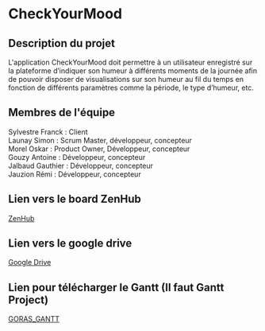 # CheckYourMood

## Description du projet
L'application CheckYourMood doit permettre à un utilisateur enregistré sur la plateforme d’indiquer son humeur à différents moments de la journée afin de pouvoir disposer de visualisations sur son humeur au fil du temps en fonction de différents paramètres comme la période, le type d’humeur, etc.

## Membres de l'équipe
Sylvestre Franck : Client<br>
Launay Simon : Scrum Master, développeur, concepteur <br>
Morel Oskar : Product Owner, Développeur, concepteur<br>
Gouzy Antoine : Développeur, concepteur<br>
Jalbaud Gauthier : Développeur, concepteur<br>
Jauzion Rémi : Développeur, concepteur<br>

## Lien vers le board ZenHub
[ZenHub](https://github.com/oskarmorel/goras_checkyourmood#workspaces/goras-checkyourmood-6343cfdb7c13ed00103b5882/board)

## Lien vers le google drive 
[Google Drive](https://drive.google.com/drive/folders/1pf4cH6mJ5kkUspXcXCXeHE8o2trMbLqE?hl=fr)

## Lien pour télécharger le Gantt (Il faut Gantt Project)
[GORAS_GANTT](https://drive.google.com/file/d/1WABgjYscKmtX_rEjYUWp-ElfIObY8NxL/view?usp=share_link)
